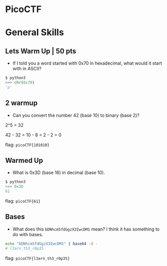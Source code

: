 # PicoCTF

# General Skills

## Lets Warm Up | 50 pts
- If I told you a word started with 0x70 in hexadecimal, what would it start with in ASCII?

```python
$ python3
>>> chr(0x70)
'p'
```

## 2 warmup

- Can you convert the number 42 (base 10) to binary (base 2)?

2^5 = 32

42 - 32 = 10 - 8 = 2 - 2 = 0

flag: `picoCTF{101010}`

## Warmed Up

- What is 0x3D (base 16) in decimal (base 10).

```python
$ python3
>>> 0x3D
61
```

flag: `picoCTF{61}`

## Bases

- What does this `bDNhcm5fdGgzX3IwcDM1` mean? I think it has something to do with bases.

```bash
echo "bDNhcm5fdGgzX3IwcDM1" | base64 -d -
# l3arn_th3_r0p35
```

flag: `picoCTF{l3arn_th3_r0p35}`

